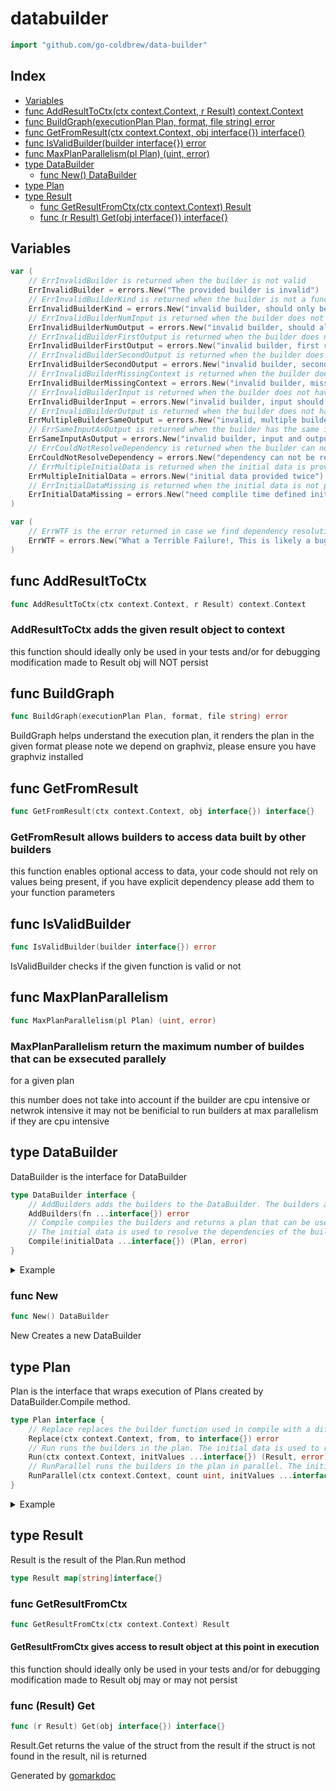 <!-- Code generated by gomarkdoc. DO NOT EDIT -->

# databuilder

```go
import "github.com/go-coldbrew/data-builder"
```

## Index

- [Variables](<#variables>)
- [func AddResultToCtx(ctx context.Context, r Result) context.Context](<#func-addresulttoctx>)
- [func BuildGraph(executionPlan Plan, format, file string) error](<#func-buildgraph>)
- [func GetFromResult(ctx context.Context, obj interface{}) interface{}](<#func-getfromresult>)
- [func IsValidBuilder(builder interface{}) error](<#func-isvalidbuilder>)
- [func MaxPlanParallelism(pl Plan) (uint, error)](<#func-maxplanparallelism>)
- [type DataBuilder](<#type-databuilder>)
  - [func New() DataBuilder](<#func-new>)
- [type Plan](<#type-plan>)
- [type Result](<#type-result>)
  - [func GetResultFromCtx(ctx context.Context) Result](<#func-getresultfromctx>)
  - [func (r Result) Get(obj interface{}) interface{}](<#func-result-get>)


## Variables

```go
var (
    // ErrInvalidBuilder is returned when the builder is not valid
    ErrInvalidBuilder = errors.New("The provided builder is invalid")
    // ErrInvalidBuilderKind is returned when the builder is not a function
    ErrInvalidBuilderKind = errors.New("invalid builder, should only be a function")
    // ErrInvalidBuilderNumInput is returned when the builder does not have 1 input
    ErrInvalidBuilderNumOutput = errors.New("invalid builder, should always return two values")
    // ErrInvalidBuilderFirstOutput is returned when the builder does not return a struct as first output
    ErrInvalidBuilderFirstOutput = errors.New("invalid builder, first return type should be a struct")
    // ErrInvalidBuilderSecondOutput is returned when the builder does not return an error as second output
    ErrInvalidBuilderSecondOutput = errors.New("invalid builder, second return type should be error")
    // ErrInvalidBuilderMissingContext is returned when the builder does not have a context as first input
    ErrInvalidBuilderMissingContext = errors.New("invalid builder, missing context")
    // ErrInvalidBuilderInput is returned when the builder does not have a struct as input
    ErrInvalidBuilderInput = errors.New("invalid builder, input should be a struct")
    // ErrInvalidBuilderOutput is returned when the builder does not have a struct as output
    ErrMultipleBuilderSameOutput = errors.New("invalid, multiple builders CAN NOT produce the same output")
    // ErrSameInputAsOutput is returned when the builder has the same input and output
    ErrSameInputAsOutput = errors.New("invalid builder, input and output should NOT be same")
    // ErrCouldNotResolveDependency is returned when the builder can not be resolved
    ErrCouldNotResolveDependency = errors.New("dependency can not be resolved")
    // ErrMultipleInitialData is returned when the initial data is provided twice
    ErrMultipleInitialData = errors.New("initial data provided twice")
    // ErrInitialDataMissing is returned when the initial data is not provided
    ErrInitialDataMissing = errors.New("need complile time defined initial data to run")
)
```

```go
var (
    // ErrWTF is the error returned in case we find dependency resolution related errors, please report these
    ErrWTF = errors.New("What a Terrible Failure!, This is likely a bug in dependency resolution, please report this :|")
)
```

## func AddResultToCtx

```go
func AddResultToCtx(ctx context.Context, r Result) context.Context
```

### AddResultToCtx adds the given result object to context

this function should ideally only be used in your tests and/or for debugging modification made to Result obj will NOT persist

## func BuildGraph

```go
func BuildGraph(executionPlan Plan, format, file string) error
```

BuildGraph helps understand the execution plan, it renders the plan in the given format please note we depend on graphviz, please ensure you have graphviz installed

## func GetFromResult

```go
func GetFromResult(ctx context.Context, obj interface{}) interface{}
```

### GetFromResult allows builders to access data built by other builders

this function enables optional access to data, your code should not rely on values being present, if you have explicit dependency please add them to your function parameters

## func IsValidBuilder

```go
func IsValidBuilder(builder interface{}) error
```

IsValidBuilder checks if the given function is valid or not

## func MaxPlanParallelism

```go
func MaxPlanParallelism(pl Plan) (uint, error)
```

### MaxPlanParallelism return the maximum number of buildes that can be exsecuted parallely
for a given plan

this number does not take into account if the builder are cpu intensive or netwrok intensive it may not be benificial to run builders at max parallelism if they are cpu intensive

## type DataBuilder

DataBuilder is the interface for DataBuilder

```go
type DataBuilder interface {
    // AddBuilders adds the builders to the DataBuilder. The builders are added to the DataBuilder
    AddBuilders(fn ...interface{}) error
    // Compile compiles the builders and returns a plan that can be used to run the builders
    // The initial data is used to resolve the dependencies of the builders. The initial data should be a struct that contains the fields that are used as input for the builders when this Plan is executed.
    Compile(initialData ...interface{}) (Plan, error)
}
```

<details><summary>Example</summary>
<p>

```go
package main

import (
	"context"
	"fmt"
	"strings"
)

// lets say we have some data being produced by a set of functions
// but we need to define how their interaction should be and how their dependency
// should be resolved

type AppRequest struct {
	FirstName string
	CityName  string
	UpperCase bool
	LowerCase bool
}

type AppResponse struct {
	Msg string
}

type NameMsg struct {
	Msg string
}

type CityMsg struct {
	Msg string
}

type CaseMsg struct {
	Msg string
}

// Lets try to build a sample builder with some dependency
// Assuming we have an App that acts on the request
// processes it in multiple steps and returns a Response
// we can think of this process as a series of functions

// NameMsgBuilder builds name salutation from our AppRequest
func NameMsgBuilder(_ context.Context, req AppRequest) (NameMsg, error) {
	return NameMsg{
		Msg: fmt.Sprintf("Hello %s!", req.FirstName),
	}, nil
}

// CityMsgBuilder builds city welcome msg from our AppRequest
func CityMsgBuilder(_ context.Context, req AppRequest) (CityMsg, error) {
	return CityMsg{
		Msg: fmt.Sprintf("Welcome to %s", req.CityName),
	}, nil
}

// CaseMsgBuilder handles the case transformation of the message
func CaseMsgBuilder(_ context.Context, name NameMsg, city CityMsg, req AppRequest) (CaseMsg, error) {
	msg := fmt.Sprintf("%s\n%s", name.Msg, city.Msg)
	if req.UpperCase {
		msg = strings.ToUpper(msg)
	} else if req.LowerCase {
		msg = strings.ToLower(msg)
	}
	return CaseMsg{
		Msg: msg,
	}, nil
}

// ResponseBuilder builds Application response from CaseMsg
func ResponseBuilder(_ context.Context, m CaseMsg) (AppResponse, error) {
	return AppResponse{
		Msg: m.Msg,
	}, nil
}

func main() {
	// First we build an object of the builder interface
	b := New()

	// Then we add all the builders
	// its okay to call `AddBuilders` multiple times
	err := b.AddBuilders(
		NameMsgBuilder,
		CityMsgBuilder,
		CaseMsgBuilder,
	)
	fmt.Println(err == nil)

	// lets ass all builders
	err = b.AddBuilders(ResponseBuilder)
	fmt.Println(err == nil)

	// next we we compile this into a plan
	// the compilation ensures we have a resolved dependency graph
	_, err = b.Compile()
	fmt.Println(err != nil)

	// Why did we get the error ?
	// if we look at our dependency graph, there is no builder that produces AppRequest
	// in order of dependency resolution to work we need to tell
	// the Compile method that we will provide it some initial Data

	// we can do that by passing empty structs
	// compiler just needs the type, values will come in later
	ep, err := b.Compile(AppRequest{})
	fmt.Println(err == nil)

	// once the Compilation has finished, we get an execution plan
	// the execution plan once created can be cached and is side effect free
	// It can be executed across multiple go routines
	// lets run the Plan, remember to pass in the initial value
	result, err := ep.Run(
		context.Background(), // context is passed on the builders
		AppRequest{
			FirstName: "Ankur",
			CityName:  "Singapore",
			LowerCase: true,
		},
	)
	fmt.Println(err == nil)

	// once the execution is done, we can read all the values from the result
	resp := AppResponse{}
	resp = result.Get(resp).(AppResponse)
	fmt.Println(resp.Msg)

}
```

#### Output

```
true
true
true
true
true
hello ankur!
welcome to singapore
```

</p>
</details>

### func New

```go
func New() DataBuilder
```

New Creates a new DataBuilder

## type Plan

Plan is the interface that wraps execution of Plans created by DataBuilder.Compile method.

```go
type Plan interface {
    // Replace replaces the builder function used in compile with a different function. The builder function should be the same as the one used in AddBuilders
    Replace(ctx context.Context, from, to interface{}) error
    // Run runs the builders in the plan. The initial data is used to resolve the dependencies of the builders. The initial data should be a struct that contains the fields that are used as input for the builders when this Plan is executed.
    Run(ctx context.Context, initValues ...interface{}) (Result, error)
    // RunParallel runs the builders in the plan in parallel. The initial data is used to resolve the dependencies of the builders. The initial data should be a struct that contains the fields that are used as input for the builders when this Plan is executed.
    RunParallel(ctx context.Context, count uint, initValues ...interface{}) (Result, error)
}
```

<details><summary>Example</summary>
<p>

```go
{
	b := New()
	err := b.AddBuilders(DBTestFunc, DBTestFunc4)
	fmt.Println(err == nil)
	ep, err := b.Compile(TestStruct1{})
	fmt.Println(err == nil)

	_, err = ep.Run(context.Background(), TestStruct1{})
	fmt.Println(err == nil)

	err = ep.Replace(context.Background(), DBTestFunc, DBTestFunc5)
	fmt.Println(err == nil)
	_, err = ep.Run(context.Background(), TestStruct1{})
	fmt.Println(err == nil)

}
```

#### Output

```
true
true
CALLED DBTestFunc
CALLED DBTestFunc4
true
true
CALLED DBTestFunc5
CALLED DBTestFunc4
true
```

</p>
</details>

## type Result

Result is the result of the Plan.Run method

```go
type Result map[string]interface{}
```

### func GetResultFromCtx

```go
func GetResultFromCtx(ctx context.Context) Result
```

#### GetResultFromCtx gives access to result object at this point in execution

this function should ideally only be used in your tests and/or for debugging modification made to Result obj may or may not persist

### func \(Result\) Get

```go
func (r Result) Get(obj interface{}) interface{}
```

Result.Get returns the value of the struct from the result if the struct is not found in the result, nil is returned



Generated by [gomarkdoc](<https://github.com/princjef/gomarkdoc>)
